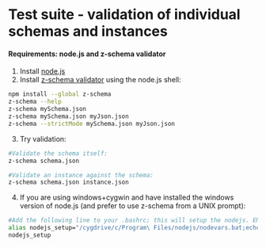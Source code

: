 # Test suite - validation of individual schemas and instances

#### Requirements: node.js and z-schema validator

1. Install [node.js](https://nodejs.org/)
2. Install [z-schema validator](https://github.com/zaggino/z-schema) using the node.js shell:
```bash
npm install --global z-schema
z-schema --help
z-schema mySchema.json
z-schema mySchema.json myJson.json
z-schema --strictMode mySchema.json myJson.json
```
3. Try validation:

```bash
#Validate the schema itself:
z-schema schema.json

#Validate an instance against the schema:
z-schema schema.json instance.json
```

4. If you are using windows+cygwin and have installed the windows version of node.js (and prefer to use z-schema from a UNIX prompt):

```bash
#Add the following line to your .bashrc; this will setup the nodejs. ENV variables:
alias nodejs_setup="/cygdrive/c/Program\ Files/nodejs/nodevars.bat;echo z-schema myschema.json instance.json"
nodejs_setup

```